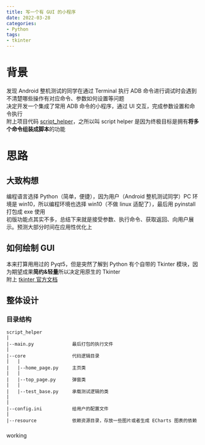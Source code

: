 ```yaml
---
title: 写一个有 GUI 的小程序
date: 2022-03-28
categories: 
- Python
tags:
- tkinter
---
```


# 背景
发现 Android 整机测试的同学在通过 Terminal 执行 ADB 命令进行调试时会遇到不清楚哪些操作有对应命令、参数如何设置等问题  
决定开发一个集成了常用 ADB 命令的小程序，通过 UI 交互，完成参数设置和命令执行  
附上项目代码 [script_helper](https://github.com/CN-LanBao/script_helper)，之所以叫 script helper 是因为终极目标是拥有**将多个命令组装成脚本**的功能  

# 思路
## 大致构想
编程语言选择 Python（简单，便捷），因为用户（Android 整机测试同学）PC 环境是 win10，所以编程环境也选择 win10（不做 linux 适配了），最后用 pyinstall 打包成 exe 使用  
初版功能点其实不多，总结下来就是接受参数、执行命令、获取返回、向用户展示。预测大部分时间在应用性优化上  

## 如何绘制 GUI
本来打算用用过的 Pyqt5，但是突然了解到 Python 有个自带的 Tkinter 模块，因为期望成果**简约&轻量**所以决定用原生的 Tkinter  
附上 [tkinter 官方文档](https://docs.python.org/zh-cn/3.9/library/tkinter.html#tkinter-modules) 

## 整体设计
### 目录结构
```
script_helper
|
|--main.py 				最后打包的执行文件
|
|--core					代码逻辑目录
|	|	
|	|--home_page.py		主页类
|   |
|	|--top_page.py 		弹窗类
|	|
|	|--test_base.py 	承载测试逻辑的类
|
|
|--config.ini			给用户的配置文件
|
|--resource				依赖资源目录，存放一些图片或者生成 ECharts 图表的依赖
```
###
working